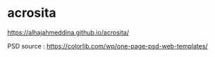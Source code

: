 # acrosita
https://alhajahmeddina.github.io/acrosita/

PSD source :
https://colorlib.com/wp/one-page-psd-web-templates/ 
